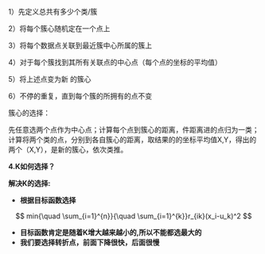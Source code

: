 1）先定义总共有多少个类/簇

2）将每个簇心随机定在一个点上

3）将每个数据点关联到最近簇中心所属的簇上

4）对于每个簇找到其所有关联点的中心点（每个点的坐标的平均值）

5）将上述点变为新 的簇心

6）不停的重复，直到每个簇的所拥有的点不变

簇心的选择：

先任意选两个点作为中心点；计算每个点到簇心的距离，件距离进的点归为一类；计算将两个类的点，分别到各自簇心的距离，取结果的的坐标平均值X,Y，得出的两个（X,Y），是新的簇心，依次类推。

**4.K如何选择？**

**解决K的选择:**

- **根据目标函数选择**

$$
min{\quad \sum_{i=1}^{n}}{\quad \sum_{i=1}^{k}}r_{ik}(x_i-u_k)^2
$$



- **目标函数肯定是随着K增大越来越小的,所以不能都选最大的**
- **我们要选择转折点，前面下降很快，后面很慢**

